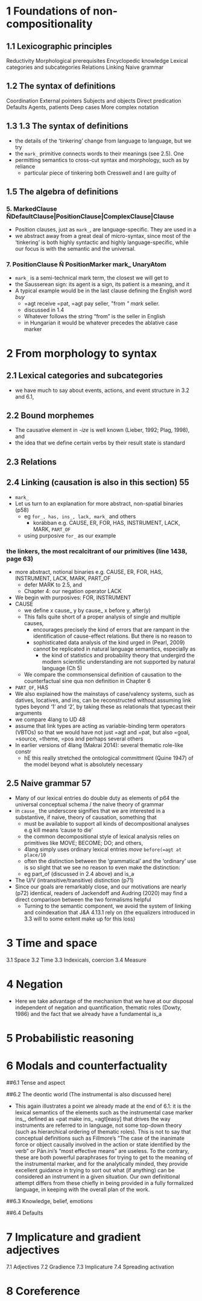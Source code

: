 # 1 Foundations of non-compositionality

## 1.1 Lexicographic principles

Reductivity
Morphological prerequisites
Encyclopedic knowledge
Lexical categories and subcategories
Relations
Linking
Naive grammar

## 1.2 The syntax of definitions

Coordination
External pointers
Subjects and objects
Direct predication
Defaults
Agents, patients
Deep cases
More complex notation

## 1.3 1.3 The syntax of definitions

* the details of the ‘tinkering’ change from language to language, but we try
* the `mark_` primitive connects words to their meanings (see 2.5). One
* permitting semantics to cross-cut syntax and morphology, such as by reliance
  * particular piece of tinkering both Cresswell and I are guilty of

## 1.5 The algebra of definitions

### 5. MarkedClause ÑDefaultClause|PositionClause|ComplexClause|Clause

* Position clauses, just as `mark_`, are language-specific. They are used in a
* we abstract away from a great deal of micro-syntax, since most of the
  ‘tinkering’ is both highly syntactic and highly language-specific, while our
  focus is with the semantic and the universal.

### 7. PositionClause Ñ PositionMarker mark_ UnaryAtom

* `mark_` is a semi-technical mark term, the closest we will get to
* the Sausserean sign: its agent is a sign, its patient is a meaning, and it
* A typical example would be in the last clause defining the English word _buy_
  * =agt receive =pat, =agt pay seller, "from _" mark_ seller. 
  * discussed in 1.4
  * Whatever follows the string “from” is the seller in English
  * in Hungarian it would be whatever precedes the ablative case marker

# 2 From morphology to syntax

## 2.1 Lexical categories and subcategories

* we have much to say about events, actions, and event structure
  in 3.2 and 6.1,

## 2.2 Bound morphemes

* The causative element in _-ize_ is well known (Lieber, 1992; Plag, 1998), and
* the idea that we define certain verbs by their result state is standard

## 2.3 Relations

## 2.4 Linking (causation is also in this section) 55

* `mark_`
* Let us turn to an explanation for more abstract, non-spatial binaries (p58)
  * eg `for_, has, ins_, lack, mark_` and others 
    * korábban e.g. CAUSE, ER, FOR, HAS, INSTRUMENT, LACK, MARK, `PART_OF`
  * using purposive `for_` as our example

### the linkers, the most recalcitrant of our primitives (line 1438, page 63)

* more abstract, notional binaries
  e.g. CAUSE, ER, FOR, HAS, INSTRUMENT, LACK, MARK, PART_OF
  * defer MARK to 2.5, and
  * Chapter 4: our negation operator LACK
* We begin with purposives: FOR, INSTRUMENT
* CAUSE
  * we define x cause_ y by cause_ x before y, after(y)
  * This falls quite short of a proper analysis of single and multiple causes,
    * encourages precisely the kind of errors that are rampant in the
      identification of cause-effect relations. But there is no reason to
    * sophisticated data analysis of the kind urged in (Pearl, 2009) cannot be
      replicated in natural language semantics, especially as
      * the kind of statistics and probability theory that undergird the modern
        scientific understanding are not supported by natural language (Ch 5)
  * We compare the commonsensical definition of causation to the counterfactual
    sine qua non definition in Chapter 6
* `PART_OF`, HAS
* We also explained how
  the mainstays of case/valency systems, such as datives, locatives, and ins,
  can be reconstructed without assuming link types beyond ‘1’ and ‘2’,
  by taking these as relationals that typecast their arguments
* we compare 4lang to UD 48
* assume that link types are acting as variable-binding term operators (VBTOs)
  so that we would have not just =agt and =pat, but also =goal, =source,
  =theme, =pos and perhaps several others
* In earlier versions of 4lang (Makrai 2014): several thematic role-like constr
  * hE this really stretched the ontological committment (Quine 1947) of the
    model beyond what is absolutely necessary

## 2.5 Naive grammar 57

* Many of our lexical entries do double duty as elements of p64
  the universal conceptual schema / the naive theory of grammar
* in `cause_` the underscore signifies that we are interested in a substantive,
  if naive, theory of causation, something that
  * must be available to support all kinds of decompositional analyses e.g kill
    means ‘cause to die’
  * the common decompositional style of lexical analysis relies on primitives
    like MOVE; BECOME; DO; and others,
  * 4lang simply uses ordinary lexical entries _move_ `before(=agt at place/10`
  * often the distinction between the ‘grammatical’ and the ‘ordinary’ use is
    so slight that we see no reason to even make the distinction:
  * eg part_of (discussed in 2.4 above) and is_a
* The U/V (intransitive/transitive) distinction (p71)
* Since our goals are remarkably close, and our motivations are nearly (p72)
  identical, readers of Jackendoff and Audring (2020) may find a direct
  comparison between the two formalisms helpful
  * Turning to the semantic component,
    we avoid the system of linking and coindexation that J&A 4.13.1 rely on
    (the equalizers introduced in 3.3 will to some extent make up for this
    loss)

# 3 Time and space

3.1 Space
3.2 Time
3.3 Indexicals, coercion
3.4 Measure

# 4 Negation

* Here we take advantage of the mechanism that we have at our disposal
  independent of negation and quantification, thematic roles (Dowty, 1986) and
  the fact that we already have a fundamental is_a

# 5 Probabilistic reasoning

# 6 Modals and counterfactuality

##6.1 Tense and aspect 

##6.2 The deontic world (The instrumental is also discussed here)

* This again illustrates a point we already made at the end of 6.1: it is the
  lexical semantics of the elements such as the instrumental case marker ins_,
  defined as =pat make ins_ =agt[easy] that drives the way instruments are
  referred to in language, not some top-down theory (such as hierarchical
  ordering of thematic roles). This is not to say that conceptual definitions
  such as Fillmore’s “The case of the inanimate force or object causally
  involved in the action or state identified by the verb” or Pān.ini’s “most
  effective means” are useless. To the contrary, these are both powerful
  paraphrases for trying to get to the meaning of the instrumental marker, and
  for the analytically minded, they provide excellent guidance in trying to
  sort out what (if anything) can be considered an instrument in a given
  situation. Our own definitional attempt differs from these chiefly in being
  provided in a fully formalized language, in keeping with the overall plan of
  the work.

##6.3 Knowledge, belief, emotions 

##6.4 Defaults 

# 7 Implicature and gradient adjectives

7.1 Adjectives 
7.2 Gradience 
7.3 Implicature 
7.4 Spreading activation 

# 8 Coreference
